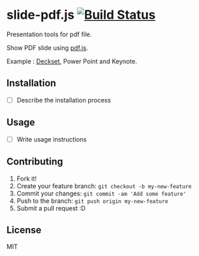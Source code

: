 # slide-pdf.js [![Build Status](https://travis-ci.org/azu/slide-pdf.js.svg?branch=master)](https://travis-ci.org/azu/slide-pdf.js)

Presentation tools for pdf file.

Show PDF slide using [pdf.js](https://github.com/mozilla/pdf.js "pdf.js").

Example : [Deckset](http://decksetapp.com/ "Deckset for Mac: Turn your notes into beautiful presentations"), Power Point and Keynote.

## Installation

- [ ] Describe the installation process

## Usage

- [ ] Write usage instructions

## Contributing

1. Fork it!
2. Create your feature branch: `git checkout -b my-new-feature`
3. Commit your changes: `git commit -am 'Add some feature'`
4. Push to the branch: `git push origin my-new-feature`
5. Submit a pull request :D

## License

MIT